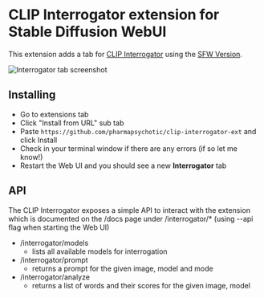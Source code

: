# CLIP Interrogator extension for Stable Diffusion WebUI

This extension adds a tab for [CLIP Interrogator](https://github.com/pharmapsychotic/clip-interrogator) using the [SFW Version](https://github.com/cpietsch/clip-interrogator-sfw).



![Interrogator tab screenshot](https://github.com/pharmapsychotic/clip-interrogator-ext/raw/main/images/prompt_tab.png)


## Installing

* Go to extensions tab
* Click "Install from URL" sub tab
* Paste `https://github.com/pharmapsychotic/clip-interrogator-ext` and click Install
* Check in your terminal window if there are any errors (if so let me know!)
* Restart the Web UI and you should see a new **Interrogator** tab


## API

The CLIP Interrogator exposes a simple API to interact with the extension which is 
documented on the /docs page under /interrogator/* (using --api flag when starting the Web UI)
* /interrogator/models
  * lists all available models for interrogation
* /interrogator/prompt
  * returns a prompt for the given image, model and mode
* /interrogator/analyze
  * returns a list of words and their scores for the given image, model
